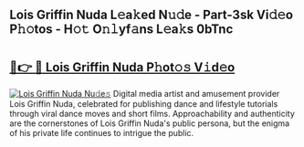 ## Lois Griffin Nuda L𝚎a𝚔ed N𝚞𝚍e - Part-3sk Vi𝚍𝚎o P𝚑𝚘tos - H𝚘𝚝 O𝚗𝚕yf𝚊ns L𝚎a𝚔s 0bTnc

# <h2><a href="http://kf52ao.oniu.top/?m=Lois+Griffin+Nuda">🔗👉 🔴 Lois Griffin Nuda P𝚑ot𝚘𝚜 V𝚒d𝚎o</a></h2>

[![Lois Griffin Nuda Nu𝚍e𝚜](https://i.imgur.com/0qMVB7G.gif)](http://kf52ao.oniu.top/?m=Lois+Griffin+Nuda)
Digital media artist and amusement provider Lois Griffin Nuda, celebrated for publishing dance and lifestyle tutorials through viral dance moves and short films. Approachability and authenticity are the cornerstones of Lois Griffin Nuda's public persona, but the enigma of his private life continues to intrigue the public.  
